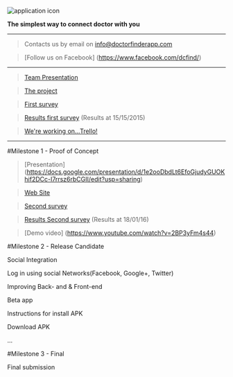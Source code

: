 ![application icon](https://www.mediafire.com/convkey/d82f/gtcrweilk7t1t4b6g.jpg)

**The simplest way to connect doctor with you**

---------------------------------------------------------------------------------------------------------------

> Contacts us by email on info@doctorfinderapp.com

> [Follow us on Facebook] (https://www.facebook.com/dcfind/)

---------------------------------------------------------------------------------------------------------------
>[Team Presentation](https://drive.google.com/file/d/0BzzTdF5hw0YRSjVoeVpFQXZPdm8/view?usp=sharing)

>[The project](https://drive.google.com/file/d/0BzzTdF5hw0YRbmhoUkJfalRNRnM/view?usp=sharing)

>[First survey](http://www.survio.com/survey/d/F7N6K8Y2D5X5W9Q9N)

>[Results first survey](https://www.mediafire.com/convkey/a2e8/04qe2mddku2sdul6g.jpg) (Results at 15/15/2015)

>[We're working on...Trello! ](https://trello.com/b/0uSh0ofs)

---------------------------------------------------------------------------------------------------------------

#Milestone 1 - Proof of Concept

>[Presentation] (https://docs.google.com/presentation/d/1e2ooDbdLt6EfoGjudyGUOKhif2DCc-I7rrsz6rbCGII/edit?usp=sharing) 

>[Web Site](http://www.doctorfinderapp.com/)

>[Second survey](http://goo.gl/forms/SM149jvxNC)

>[Results Second survey](https://docs.google.com/forms/d/1tBpFF8EJFsCzFIZ7Ic06JE3pYEB8dFVHJU0tlvyriDE/viewanalytics?usp=form_confirm) (Results at 18/01/16) 

>[Demo video] (https://www.youtube.com/watch?v=2BP3yFm4s44)

#Milestone 2 - Release Candidate

Social Integration

Log in using social Networks(Facebook, Google+, Twitter)

Improving Back- and & Front-end

Beta app

Instructions for install APK

Download APK

...

#Milestone 3 - Final

Final submission
